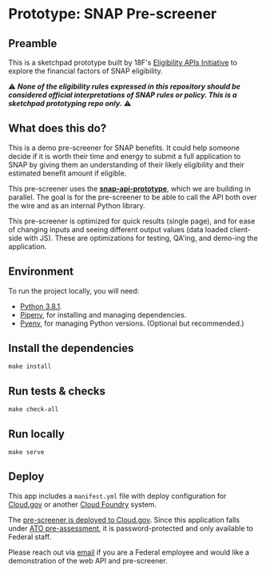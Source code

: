 # Prototype: SNAP Pre-screener

## Preamble

This is a sketchpad prototype built by 18F's [Eligibility APIs Initiative](https://github.com/18F/eligibility-rules-service/blob/master/README.md) to explore the financial factors of SNAP eligibility.

:warning: ***None of the eligibility rules expressed in this repository should be considered official interpretations of SNAP rules or policy. This is a sketchpad prototyping repo only.*** :warning:

## What does this do?

This is a demo pre-screener for SNAP benefits. It could help someone decide if it is worth their time and energy to submit a full application to SNAP by giving them an understanding of their likely eligibility and their estimated benefit amount if eligible.

This pre-screener uses the **[snap-api-prototype](https://github.com/18F/snap-api-prototype)**, which we are building in parallel. The goal is for the pre-screener to be able to call the API both over the wire and as an internal Python library.

This pre-screener is optimized for quick results (single page), and for ease of changing inputs and seeing different output values (data loaded client-side with JS). These are optimizations for testing, QA'ing, and demo-ing the application.

## Environment

To run the project locally, you will need:

* [Python 3.8.1](https://www.python.org/downloads/).
* [Pipenv](https://pipenv.kennethreitz.org/en/latest/), for installing and managing dependencies.
* [Pyenv](https://github.com/pyenv/pyenv), for managing Python versions. (Optional but recommended.)

## Install the dependencies

```
make install
```

## Run tests & checks

```
make check-all
```

## Run locally

```
make serve
```

## Deploy

This app includes a `manifest.yml` file with deploy configuration for [Cloud.gov](https://cloud.gov/) or another [Cloud Foundry](https://www.cloudfoundry.org/) system.

The [pre-screener is deployed to Cloud.gov](https://snap-prescreener-prototype.app.cloud.gov/). Since this application falls under [ATO pre-assessment](https://before-you-ship.18f.gov/ato/types/#conditions-for-pre-assessment), it is password-protected and only available to Federal staff.

Please reach out via [email](mailto:eligibility-apis-initiative@gsa.gov) if you are a Federal employee and would like a demonstration of the web API and pre-screener.
